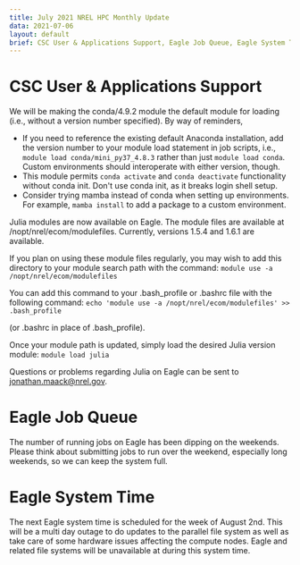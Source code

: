 ```yaml
---
title: July 2021 NREL HPC Monthly Update
data: 2021-07-06
layout: default
brief: CSC User & Applications Support, Eagle Job Queue, Eagle System Time
---
```


# CSC User & Applications Support
We will be making the conda/4.9.2 module the default module for loading (i.e., without a version number specified). By way of reminders,

* If you need to reference the existing default Anaconda installation, add the version number to your module load statement in job scripts, 
i.e., `module load conda/mini_py37_4.8.3` rather than just `module load conda`. Custom environments should interoperate with either version, though.
* This module permits `conda activate` and `conda deactivate` functionality without conda init. Don't use conda init, as it breaks login shell setup.
* Consider trying mamba instead of conda when setting up environments. For example, `mamba install` to add a package to a custom environment.

Julia modules are now available on Eagle. The module files are available at /nopt/nrel/ecom/modulefiles. Currently, versions 1.5.4 and 1.6.1 are available.

If you plan on using these module files regularly, you may wish to add this directory to your module search path with the command:
`module use -a /nopt/nrel/ecom/modulefiles`

You can add this command to your .bash_profile or .bashrc file with the following command:
`echo 'module use -a /nopt/nrel/ecom/modulefiles' >> .bash_profile`

(or .bashrc in place of .bash_profile).

Once your module path is updated, simply load the desired Julia version module:
`module load julia`

Questions or problems regarding Julia on Eagle can be sent to <jonathan.maack@nrel.gov>.

# Eagle Job Queue
The number of running jobs on Eagle has been dipping on the weekends. Please think about submitting jobs to run over the weekend, 
especially long weekends, so we can keep the system full.

# Eagle System Time
The next Eagle system time is scheduled for the week of August 2nd. This will be a multi day outage to do updates to the parallel 
file system as well as take care of some hardware issues affecting the compute nodes.  Eagle and related file systems will be unavailable at during this system time. 
